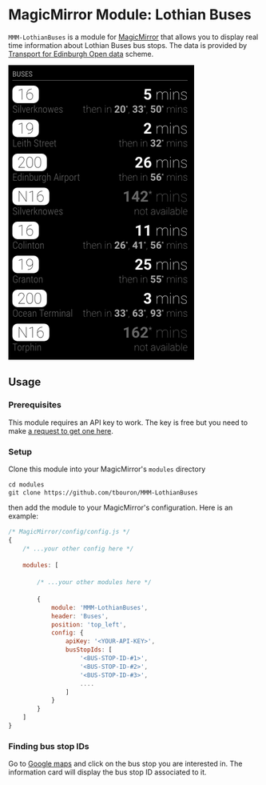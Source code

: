 # MagicMirror Module: Lothian Buses

`MMM-LothianBuses` is a module for [MagicMirror](https://github.com/MichMich/MagicMirror) that allows you to display real time information about Lothian Buses bus stops.
The data is provided by [Transport for Edinburgh Open data](https://tfe-opendata.readme.io/) scheme.

![Screenshot of the Lothian Buses module](./screenshot.png)

## Usage

### Prerequisites

This module requires an API key to work. The key is free but you need to make [a request to get one here](http://www.mybustracker.co.uk/?page=API%20Key).

### Setup

Clone this module into your MagicMirror's `modules` directory

```shell script
cd modules
git clone https://github.com/tbouron/MMM-LothianBuses
```

then add the module to your MagicMirror's configuration. Here is an example:

```javascript
/* MagicMirror/config/config.js */
{
    /* ...your other config here */

    modules: [

        /* ...your other modules here */

        {
            module: 'MMM-LothianBuses',
            header: 'Buses',
            position: 'top_left',
            config: {
                apiKey: '<YOUR-API-KEY>',
                busStopIds: [
                    '<BUS-STOP-ID-#1>',
                    '<BUS-STOP-ID-#2>',
                    '<BUS-STOP-ID-#3>',
                    ....
                ]
            }
        }
    ]
}
```

### Finding bus stop IDs

Go to [Google maps](https://www.google.co.uk/maps) and click on the bus stop you are interested in. The information card will display the bus stop ID associated to it.
